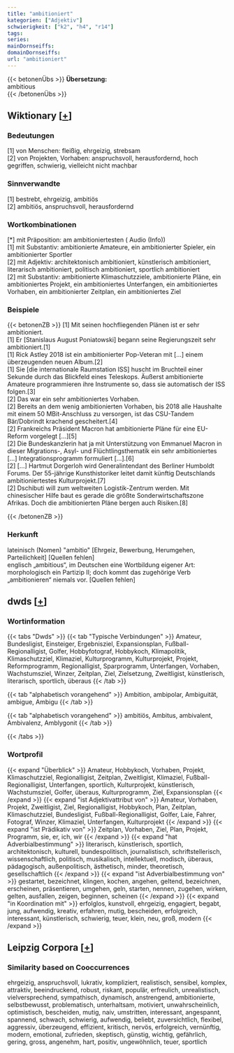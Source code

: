 ```yaml
---
title: "ambitioniert"
kategorien: ["Adjektiv"]
schwierigkeit: ["k2", "h4", "r14"]
tags:
series:
mainDornseiffs:
domainDornseiffs:
url: "ambitioniert"
---
```


{{< betonenÜbs >}}
**Übersetzung:**  
ambitious  
{{< /betonenÜbs >}}

## Wiktionary [[+](https://de.wiktionary.org/wiki/ambitioniert)]

### Bedeutungen
[1] von Menschen: fleißig, ehrgeizig, strebsam  
[2] von Projekten, Vorhaben: anspruchsvoll, herausfordernd, hoch gegriffen, schwierig, vielleicht nicht machbar  

### Sinnverwandte
[1] bestrebt, ehrgeizig, ambitiös  
[2] ambitiös, anspruchsvoll, herausfordernd  

### Wortkombinationen
[*] mit Präposition: am ambitioniertesten ( Audio (Info))  
[1] mit Substantiv: ambitionierte Amateure, ein ambitionierter Spieler, ein ambitionierter Sportler  
[2] mit Adjektiv: architektonisch ambitioniert, künstlerisch ambitioniert, literarisch ambitioniert, politisch ambitioniert, sportlich ambitioniert  
[2] mit Substantiv: ambitionierte Klimaschutzziele, ambitionierte Pläne, ein ambitioniertes Projekt, ein ambitioniertes Unterfangen, ein ambitioniertes Vorhaben, ein ambitionierter Zeitplan,  ein ambitioniertes Ziel  

### Beispiele
{{< betonenZB >}}
[1] Mit seinen hochfliegenden Plänen ist er sehr ambitioniert.  
[1] Er [Stanislaus August Poniatowski] begann seine Regierungszeit sehr ambitioniert.[1]  
[1] Rick Astley 2018 ist ein ambitionierter Pop-Veteran mit […] einem überzeugenden neuen Album.[2]  
[1] Sie [die internationale Raumstation ISS] huscht im Bruchteil einer Sekunde durch das Blickfeld eines Teleskops. Äußerst ambitionierte Amateure programmieren ihre Instrumente so, dass sie automatisch der ISS folgen.[3]  
[2] Das war ein sehr ambitioniertes Vorhaben.  
[2] Bereits an dem wenig ambitionierten Vorhaben, bis 2018 alle Haushalte mit einem 50 MBit-Anschluss zu versorgen, ist das CSU-Tandem Bär/Dobrindt krachend gescheitert.[4]  
[2] Frankreichs Präsident Macron hat ambitionierte Pläne für eine EU-Reform vorgelegt […][5]  
[2] Die Bundeskanzlerin hat ja mit Unterstützung von Emmanuel Macron in dieser Migrations-, Asyl- und Flüchtlingsthematik ein sehr ambitioniertes […] Integrationsprogramm formuliert […].[6]  
[2] […] Hartmut Dorgerloh wird Generalintendant des Berliner Humboldt Forums. Der 55-jährige Kunsthistoriker leitet damit künftig Deutschlands ambitioniertestes Kulturprojekt.[7]  
[2] Dschibuti will zum weltweiten Logistik-Zentrum werden. Mit chinesischer Hilfe baut es gerade die größte Sonderwirtschaftszone Afrikas. Doch die ambitionierten Pläne bergen auch Risiken.[8]  

{{< /betonenZB >}}
### Herkunft
lateinisch (Nomen) "ambitio" [Ehrgeiz, Bewerbung, Herumgehen, Parteilichkeit] [Quellen fehlen]  
englisch „ambitious“, im Deutschen eine Wortbildung eigener Art: morphologisch ein Partizip II; doch kommt das zugehörige Verb „ambitionieren“ niemals vor. [Quellen fehlen]  



## dwds [[+](https://www.dwds.de/wb/ambitioniert)]

### Wortinformation
{{< tabs "Dwds" >}}
{{< tab "Typische Verbindungen" >}}
Amateur, Bundesligist, Einsteiger, Ergebnisziel, Expansionsplan, Fußball-Regionalligist, Golfer, Hobbyfotograf, Hobbykoch, Klimapolitik, Klimaschutzziel, Klimaziel, Kulturprogramm, Kulturprojekt, Projekt, Reformprogramm, Regionalligist, Sparprogramm, Unterfangen, Vorhaben, Wachstumsziel, Winzer, Zeitplan, Ziel, Zielsetzung, Zweitligist, künstlerisch, literarisch, sportlich, überaus
{{< /tab >}}

{{< tab "alphabetisch vorangehend" >}}
Ambition, ambipolar, Ambiguität, ambigue, Ambigu
{{< /tab >}}

{{< tab "alphabetisch vorangehend" >}}
ambitiös, Ambitus, ambivalent, Ambivalenz, Amblygonit
{{< /tab >}}

{{< /tabs >}}

### Wortprofil
{{< expand "Überblick" >}} Amateur, Hobbykoch, Vorhaben, Projekt, Klimaschutzziel, Regionalligist, Zeitplan, Zweitligist, Klimaziel, Fußball-Regionalligist, Unterfangen, sportlich, Kulturprojekt, künstlerisch, Wachstumsziel, Golfer, überaus, Kulturprogramm, Ziel, Expansionsplan {{< /expand >}}
{{< expand "ist Adjektivattribut von" >}} Amateur, Vorhaben, Projekt, Zweitligist, Ziel, Regionalligist, Hobbykoch, Plan, Zeitplan, Klimaschutzziel, Bundesligist, Fußball-Regionalligist, Golfer, Laie, Fahrer, Fotograf, Winzer, Klimaziel, Unterfangen, Kulturprojekt {{< /expand >}}
{{< expand "ist Prädikativ von" >}} Zeitplan, Vorhaben, Ziel, Plan, Projekt, Programm, sie, er, ich, wir {{< /expand >}}
{{< expand "hat Adverbialbestimmung" >}} literarisch, künstlerisch, sportlich, architektonisch, kulturell, bundespolitisch, journalistisch, schriftstellerisch, wissenschaftlich, politisch, musikalisch, intellektuell, modisch, überaus, pädagogisch, außenpolitisch, ästhetisch, minder, theoretisch, gesellschaftlich {{< /expand >}}
{{< expand "ist Adverbialbestimmung von" >}} gestartet, bezeichnet, klingen, kochen, angehen, geltend, bezeichnen, erscheinen, präsentieren, umgehen, geln, starten, nennen, zugehen, wirken, gelten, ausfallen, zeigen, beginnen, scheinen {{< /expand >}}
{{< expand "in Koordination mit" >}} erfolglos, kunstvoll, ehrgeizig, engagiert, begabt, jung, aufwendig, kreativ, erfahren, mutig, bescheiden, erfolgreich, interessant, künstlerisch, schwierig, teuer, klein, neu, groß, modern {{< /expand >}}

## Leipzig Corpora [[+](https://corpora.uni-leipzig.de/en/res?word=ambitioniert&corpusId=deu_newscrawl-public_2018)]


### Similarity based on Cooccurrences
ehrgeizig, anspruchsvoll, lukrativ, kompliziert, realistisch, sensibel, komplex, attraktiv, beeindruckend, robust, riskant, populär, erfreulich, unrealistisch, vielversprechend, sympathisch, dynamisch, anstrengend, ambitionierte, selbstbewusst, problematisch, unterhaltsam, motiviert, unwahrscheinlich, optimistisch, bescheiden, mutig, naiv, umstritten, interessant, angespannt, spannend, schwach, schwierig, aufwendig, beliebt, zuversichtlich, flexibel, aggressiv, überzeugend, effizient, kritisch, nervös, erfolgreich, vernünftig, modern, emotional, zufrieden, skeptisch, günstig, wichtig, gefährlich, gering, gross, angenehm, hart, positiv, ungewöhnlich, teuer, sportlich

